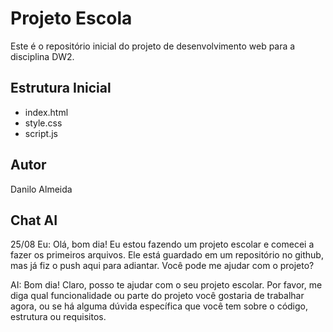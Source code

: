 # Projeto Escola

Este é o repositório inicial do projeto de desenvolvimento web para a disciplina DW2.

## Estrutura Inicial
- index.html
- style.css
- script.js

## Autor
Danilo Almeida

## Chat AI
25/08
Eu: Olá, bom dia! Eu estou fazendo um projeto escolar e comecei a fazer os primeiros arquivos. Ele está guardado em um repositório no github, mas já fiz o push aqui para adiantar. Você pode me ajudar com o projeto?

AI: Bom dia! Claro, posso te ajudar com o seu projeto escolar. Por favor, me diga qual funcionalidade ou parte do projeto você gostaria de trabalhar agora, ou se há alguma dúvida específica que você tem sobre o código, estrutura ou requisitos.

